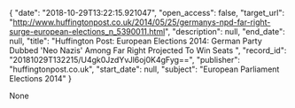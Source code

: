 {
  "date": "2018-10-29T13:22:15.921047", 
  "open_access": false, 
  "target_url": "http://www.huffingtonpost.co.uk/2014/05/25/germanys-npd-far-right-surge-european-elections_n_5390011.html", 
  "description": null, 
  "end_date": null, 
  "title": "Huffington Post: European Elections 2014: German Party Dubbed 'Neo Nazis' Among Far Right Projected To Win Seats ", 
  "record_id": "20181029T132215/U4gk0JzdYvJl6oj0K4gFyg==", 
  "publisher": "huffingtonpost.co.uk", 
  "start_date": null, 
  "subject": "European Parliament Elections 2014"
}

None